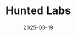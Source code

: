 ---  
layout: startup_page  
title: "Hunted Labs"  
id: "huntedlabs.com"  
permalink: "/huntedlabshuntedlabs.com03192025/"  
website: "https://huntedlabs.com/"  
funding_round: "Pre-Seed"  
funding_amount: "$3M"  
investors: "Red Cell Partners"  
about: "Hunted Labs is a software supply chain security company that leverages AI/ML for automated threat hunting and unified threat management. It provides unprecedented visibility and threat analysis to help organizations identify and eliminate malicious threats in their software supply chains, reducing remediation time and automating security fixes."  
markets: "Cybersecurity, AI, Network Security, Software, Information Technology"  
hq: "McLean, Virginia, United States"  
founded_year: "2023"  
linkedin: "https://www.linkedin.com/company/hunted-labs/"  
twitter: ""  
instagram: ""  
facebook: ""  
crunchbase: "https://www.crunchbase.com/organization/hunted-labs"  
pitchbook: "https://pitchbook.com/profiles/company/635921-38"  

date_display: "19-Mar-2025"  
date: "2025-03-19"

# SEO Optimization  
meta_title: "Hunted Labs - Pre-Seed Funding ($3M)"  
meta_description: "Hunted Labs, Hunted Labs is a software supply chain security company that leverages AI/ML for automated threat hunting and unified threat management. It provides u..."  
meta_keywords: "Hunted Labs, Cybersecurity, AI, Network Security, Software, Information Technology, Pre-Seed funding"  
canonical_url: "https://startup.projectstartups.com/huntedlabshuntedlabs.com03192025/"  
---